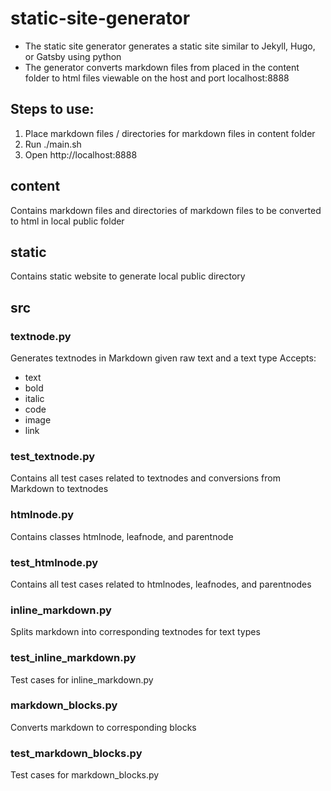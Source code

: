 # static-site-generator
- The static site generator generates a static site similar to Jekyll, Hugo, or Gatsby using python
- The generator converts markdown files from placed in the content folder to html files viewable on the host and port localhost:8888

## Steps to use:
1. Place markdown files / directories for markdown files in content folder
2. Run ./main.sh
3. Open http://localhost:8888

## content
Contains markdown files and directories of markdown files to be converted to html in local public folder

## static
Contains static website to generate local public directory

## src
### textnode.py
Generates textnodes in Markdown given raw text and a text type
Accepts:
- text
- bold
- italic
- code
- image
- link

### test_textnode.py
Contains all test cases related to textnodes and conversions from Markdown to textnodes

### htmlnode.py
Contains classes htmlnode, leafnode, and parentnode

### test_htmlnode.py
Contains all test cases related to htmlnodes, leafnodes, and parentnodes

### inline_markdown.py
Splits markdown into corresponding textnodes for text types

### test_inline_markdown.py
Test cases for inline_markdown.py

### markdown_blocks.py
Converts markdown to corresponding blocks

### test_markdown_blocks.py
Test cases for markdown_blocks.py
